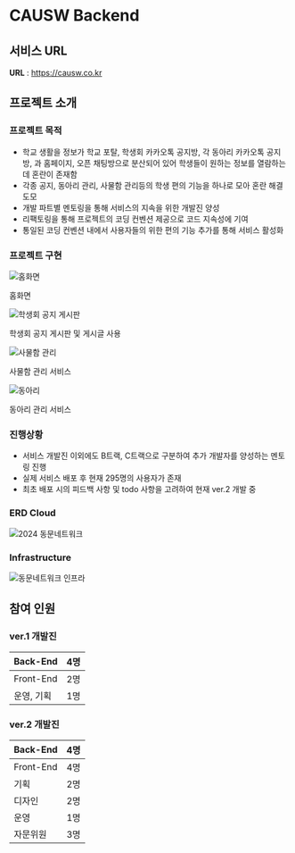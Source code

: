 # CAUSW Backend

<!--
<a href="https://spring.io">
  <img src="https://img.shields.io/badge/spring-v2.4.1-green">
</a>
<a href="https://www.oracle.com/java/technologies/javase/11-0-9-relnotes.html">
  <img src="https://img.shields.io/badge/jdk-v11.0.9-blue">
</a>
<a href="https://github.com/CAUCSE/CAUSW_backend/actions">
  <img src="https://github.com/CAUCSE/CAUSW_backend/actions/workflows/ci.yml/badge.svg">
</a>

## Overview

해당 애플리케이션은 [중앙대학교 소프트웨어학부 동문네트워크 커뮤니티](https://causw.net) 서비스의 Backend 서비스를 구동합니다.

서비스 이용 중 불편한 사항 혹은 문의사항이 있으신 경우 개발팀에 연락 부탁드리며, 서비스 개선을 위한 다양한 의견은 언제든 환영입니다.

프로젝트에 참여하시고 싶으시다면, [Contributing Guide](CONTRIBUTING.md)를 참조하시어 issue 혹은 pull request를 생성해주세요!

본 서비스에 많은 관심 부탁드립니다 :)

## Architecture

해당 애플리케이션는 <a href="https://en.wikipedia.org/wiki/Hexagonal_architecture_(software)">Hexagonal Architecture</a>를 따른다.

### Hexagonal Architecture

- 계층 구조(Layered Architecture) 의 대안으로써 사용자 인터페이스나 기반 요소(Infrastructure) 의 변경에 영향을 받지 않는 핵심 코드, 즉 비즈니스 로직을 만들고 이를 견고하게
  관리하기 위한 구조
- Ports and Adapters Architecture 라고 불리기도 함

<p align="center">
    <img src="./img/project_structure.png" width="600" height="266"/>
</p>

> 육각형 구조의 핵심은 비즈니스 로직이 다른 기술 영역의 영향을 받게 하지 않는 것

- **Adapters**
    - 외부 영역과 내부 영역을 이어주는 어댑터
    - `web` : 웹 클라이언트에서의 요청을 처리
    - `persistence` : 데이터베이스 접근하여 데이터 처리


- **Application**
    - 애플리케이션이 수행할 작업을 정의하고 표현력 있는 도메인 객체가 문제를 해결
    - 여기에는 도메인 로직이 없고, 오직 도메인의 여러 로직을 조합
    - `spi` : service provider interface (port interface) 를 관리, `port` 는 영속화 계층이 자신의 외부 영역과 상호 작용하는 방법을 정의


- **Domain**
    - 도메인에 관한 정보, 비즈니스 로직을 표현하는 일을 책임

-->

## 서비스 URL

**URL** : <a href="mailto:https://causw.co.kr">https://causw.co.kr</a>

## 프로젝트 소개

### 프로젝트 목적

- 학교 생활을 정보가 학교 포탈, 학생회 카카오톡 공지방, 각 동아리 카카오톡 공지방, 과 홈페이지, 오픈 채팅방으로 분산되어 있어 학생들이 원하는 정보를 열람하는데 혼란이 존재함
- 각종 공지, 동아리 관리, 사물함 관리등의 학생 편의 기능을 하나로 모아 혼란 해결 도모
- 개발 파트별 멘토링을 통해 서비스의 지속을 위한 개발진 양성
- 리팩토링을 통해 프로젝트의 코딩 컨벤션 제공으로 코드 지속성에 기여
- 통일된 코딩 컨벤션 내에서 사용자들의 위한 편의 기능 추가를 통해 서비스 활성화

### 프로젝트 구현

![홈화면](https://github.com/pstar987/CAUSW_backend/assets/63050966/5a74690c-f201-4279-8edd-99fca2285360)

홈화면

![학생회 공지 게시판](https://github.com/pstar987/CAUSW_backend/assets/63050966/ccedfed0-648a-4f2e-9ba3-2a2d037c7574)


학생회 공지 게시판 및 게시글 사용

![사물함 관리](https://github.com/pstar987/CAUSW_backend/assets/63050966/84a058cf-7067-43fb-ae8d-8377b89cc4fe)


사물함 관리 서비스

![동아리](https://github.com/pstar987/CAUSW_backend/assets/63050966/3f85ccf6-3100-4913-af4e-34f649d0abaf)


동아리 관리 서비스


### 진행상황
- 서비스 개발진 이외에도 B트랙, C트랙으로 구분하여 추가 개발자를 양성하는 멘토링 진행
- 실제 서비스 배포 후 현재 295명의 사용자가 존재
- 최초 배포 시의 피드백 사항 및 todo 사항을 고려하여 현재 ver.2 개발 중

### ERD Cloud

![2024 동문네트워크](https://github.com/pstar987/CAUSW_backend/assets/63050966/0e92133d-b99c-4e42-8fdf-c6211fe22364)


### Infrastructure

![동문네트워크 인프라](https://github.com/pstar987/CAUSW_backend/assets/63050966/331eac72-925a-4660-8518-e27943790f90)

## 참여 인원

### ver.1 개발진

| Back-End | 4명 |
| --- | --- |
| Front-End | 2명 |
| 운영, 기획 | 1명 |

### ver.2 개발진

| Back-End | 4명 |
| --- | --- |
| Front-End | 4명 |
| 기획 | 2명 |
| 디자인 | 2명 |
| 운영 | 1명 |
| 자문위원 | 3명 |
